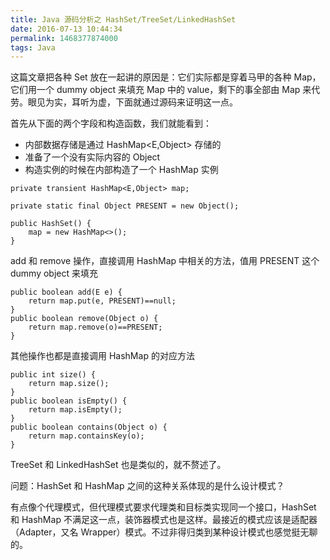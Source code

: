 ```yaml
---
title: Java 源码分析之 HashSet/TreeSet/LinkedHashSet
date: 2016-07-13 10:44:34
permalink: 1468377874000
tags: Java
---
```


这篇文章把各种 Set 放在一起讲的原因是：它们实际都是穿着马甲的各种 Map，它们用一个 dummy object 来填充 Map 中的 value，剩下的事全部由 Map 来代劳。眼见为实，耳听为虚，下面就通过源码来证明这一点。

首先从下面的两个字段和构造函数，我们就能看到：

- 内部数据存储是通过 HashMap<E,Object> 存储的
- 准备了一个没有实际内容的 Object
- 构造实例的时候在内部构造了一个 HashMap 实例
<!-- more -->
```
private transient HashMap<E,Object> map;

private static final Object PRESENT = new Object();

public HashSet() {
    map = new HashMap<>();
}
```

add 和 remove 操作，直接调用 HashMap 中相关的方法，值用 PRESENT 这个 dummy object 来填充

```
public boolean add(E e) {
    return map.put(e, PRESENT)==null;
}
public boolean remove(Object o) {
    return map.remove(o)==PRESENT;
}
```

其他操作也都是直接调用 HashMap 的对应方法

```
public int size() {
    return map.size();
}
public boolean isEmpty() {
    return map.isEmpty();
}
public boolean contains(Object o) {
    return map.containsKey(o);
}
```

TreeSet 和 LinkedHashSet 也是类似的，就不赘述了。

问题：HashSet 和 HashMap 之间的这种关系体现的是什么设计模式？

有点像个代理模式，但代理模式要求代理类和目标类实现同一个接口，HashSet 和 HashMap 不满足这一点，装饰器模式也是这样。最接近的模式应该是适配器（Adapter，又名 Wrapper）模式。不过非得归类到某种设计模式也感觉挺无聊的。

